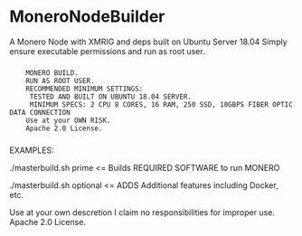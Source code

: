 # MoneroNodeBuilder
A Monero Node with XMRIG and deps built on Ubuntu Server 18.04
Simply ensure executable permissions and run as root user.

  
  ###
        MONERO BUILD.
        RUN AS ROOT USER.
        RECOMMENDED MINIMUM SETTINGS:
         TESTED AND BUILT ON UBUNTU 18.04 SERVER.
         MINIMUM SPECS: 2 CPU 8 CORES, 16 RAM, 250 SSD, 10GBPS FIBER OPTIC DATA CONNECTION
        Use at your OWN RISK.
        Apache 2.0 License.
  ###
  


EXAMPLES:


./masterbuild.sh prime <= Builds REQUIRED SOFTWARE to run MONERO


./masterbuild.sh optional <= ADDS Additional features including Docker, etc.


Use at your own descretion I claim no responsibilities for improper use.
Apache 2.0 License.
